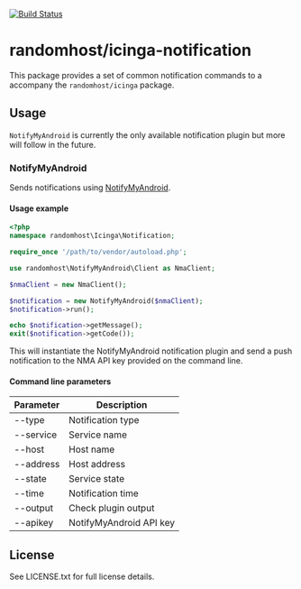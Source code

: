 [![Build Status][0]][1]

randomhost/icinga-notification
==============================

This package provides a set of common notification commands to a accompany the
`randomhost/icinga` package.

Usage
-----

`NotifyMyAndroid` is currently the only available notification plugin but more
will follow in the future.

### NotifyMyAndroid

Sends notifications using [NotifyMyAndroid][2].

#### Usage example

```php
<?php
namespace randomhost\Icinga\Notification;

require_once '/path/to/vendor/autoload.php';

use randomhost\NotifyMyAndroid\Client as NmaClient;

$nmaClient = new NmaClient();

$notification = new NotifyMyAndroid($nmaClient);
$notification->run();

echo $notification->getMessage();
exit($notification->getCode());
```

This will instantiate the NotifyMyAndroid notification plugin and send a push
notification to the NMA API key provided on the command line.

#### Command line parameters

| Parameter           | Description             |
| ------------------- | ----------------------- |
| --type              | Notification type       |
| --service           | Service name            |
| --host              | Host name               |
| --address           | Host address            |
| --state             | Service state           |
| --time              | Notification time       |
| --output            | Check plugin output     |
| --apikey            | NotifyMyAndroid API key |

License
-------

See LICENSE.txt for full license details.


[0]: https://travis-ci.org/randomhost/icinga-notification.svg?branch=master
[1]: https://travis-ci.org/randomhost/icinga-notification
[2]: http://notifymyandroid.com
